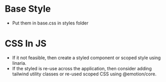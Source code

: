 # Base Style

- Put them in base.css in styles folder

# CSS In JS

- If it not feasible, then create a styled component or scoped style using linaria.
- If the styled is re-use across the application, then consider adding tailwind utility classes or re-used scoped CSS using @emotion/core.
